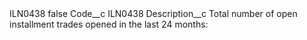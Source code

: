 <?xml version="1.0" encoding="UTF-8"?>
<CustomMetadata xmlns="http://soap.sforce.com/2006/04/metadata" xmlns:xsi="http://www.w3.org/2001/XMLSchema-instance" xmlns:xsd="http://www.w3.org/2001/XMLSchema">
    <label>ILN0438</label>
    <protected>false</protected>
    <values>
        <field>Code__c</field>
        <value xsi:type="xsd:string">ILN0438</value>
    </values>
    <values>
        <field>Description__c</field>
        <value xsi:type="xsd:string">Total number of open installment trades opened in the last 24 months:</value>
    </values>
</CustomMetadata>
